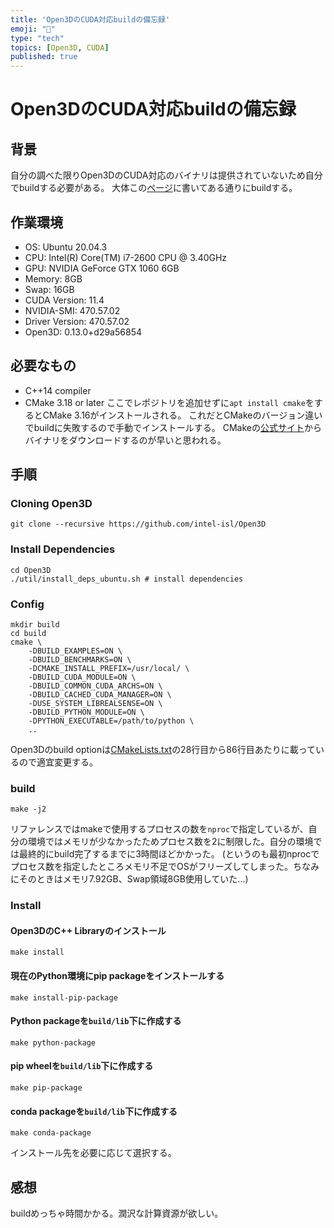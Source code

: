```yaml
---
title: 'Open3DのCUDA対応buildの備忘録'
emoji: "🙂"
type: "tech"
topics: [Open3D, CUDA]
published: true
---
```


# Open3DのCUDA対応buildの備忘録
## 背景
自分の調べた限りOpen3DのCUDA対応のバイナリは提供されていないため自分でbuildする必要がある。
大体この[ページ](http://www.open3d.org/docs/release/compilation.html)に書いてある通りにbuildする。

## 作業環境
- OS: Ubuntu 20.04.3
- CPU: Intel(R) Core(TM) i7-2600 CPU @ 3.40GHz
- GPU: NVIDIA GeForce GTX 1060 6GB
- Memory: 8GB
- Swap: 16GB
- CUDA Version: 11.4  
- NVIDIA-SMI: 470.57.02
- Driver Version: 470.57.02
- Open3D: 0.13.0+d29a56854

## 必要なもの
- C++14 compiler
- CMake 3.18 or later
ここでレポジトリを追加せずに`apt install cmake`をするとCMake 3.16がインストールされる。
これだとCMakeのバージョン違いでbuildに失敗するので手動でインストールする。
CMakeの[公式サイト](https://cmake.org/download/)からバイナリをダウンロードするのが早いと思われる。

## 手順
### Cloning Open3D
```
git clone --recursive https://github.com/intel-isl/Open3D
```

### Install Dependencies
```
cd Open3D
./util/install_deps_ubuntu.sh # install dependencies
```

### Config
```
mkdir build
cd build
cmake \
    -DBUILD_EXAMPLES=ON \
    -DBUILD_BENCHMARKS=ON \
    -DCMAKE_INSTALL_PREFIX=/usr/local/ \
    -DBUILD_CUDA_MODULE=ON \
    -DBUILD_COMMON_CUDA_ARCHS=ON \
    -DBUILD_CACHED_CUDA_MANAGER=ON \
    -DUSE_SYSTEM_LIBREALSENSE=ON \
    -DBUILD_PYTHON_MODULE=ON \
    -DPYTHON_EXECUTABLE=/path/to/python \
    ..
```
Open3Dのbuild optionは[CMakeLists.txt](https://github.com/isl-org/Open3D/blob/master/CMakeLists.txt)の28行目から86行目あたりに載っているので適宜変更する。

### build
```
make -j2
```
リファレンスではmakeで使用するプロセスの数を`nproc`で指定しているが、自分の環境ではメモリが少なかったためプロセス数を2に制限した。自分の環境では最終的にbuild完了するまでに3時間ほどかかった。
(というのも最初nprocでプロセス数を指定したところメモリ不足でOSがフリーズしてしまった。ちなみにそのときはメモリ7.92GB、Swap領域8GB使用していた...)

### Install
#### Open3DのC++ Libraryのインストール
```
make install
```

#### 現在のPython環境にpip packageをインストールする
```
make install-pip-package
```

#### Python packageを`build/lib`下に作成する
```
make python-package
```

#### pip wheelを`build/lib`下に作成する
```
make pip-package
```

#### conda packageを`build/lib`下に作成する
```
make conda-package
```
インストール先を必要に応じて選択する。

## 感想
buildめっちゃ時間かかる。潤沢な計算資源が欲しい。
